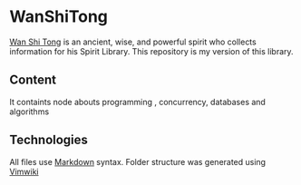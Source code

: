 # WanShiTong
[Wan Shi Tong](https://avatar.fandom.com/wiki/Wan_Shi_Tong) is an ancient, wise, and powerful spirit who collects information for his Spirit Library. This repository is my version of this library.

## Content
It containts node abouts programming , concurrency, databases and algorithms
## Technologies

All files use [Markdown](https://daringfireball.net/projects/markdown/syntax) syntax. Folder structure was generated using [Vimwiki](https://github.com/vimwiki/vimwiki)

